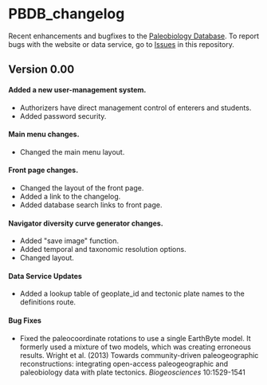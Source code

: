 # PBDB_changelog

Recent enhancements and bugfixes to the [Paleobiology Database](www.paleobiodb.org). To report bugs with the website or data service, go to [Issues](https://github.com/paleobiodb/PBDB_changelog/issues) in this repository.

[//]: # (Don't you want people to file issues in the service-appropriate repository instead? - Andrew)
[//]: # (Also, what about enhancement requests as opposed to bug reporting? - Andrew)

## Version 0.00
#### Added a new user-management system.
+ Authorizers have direct management control of enterers and students.
+ Added password security.

#### Main menu changes.
+ Changed the main menu layout.

#### Front page changes.
+ Changed the layout of the front page.
+ Added a link to the changelog.
+ Added database search links to front page.

#### Navigator diversity curve generator changes.
+ Added "save image" function.
+ Added temporal and taxonomic resolution options.
+ Changed layout.

#### Data Service Updates
+ Added a lookup table of geoplate_id and tectonic plate names to the definitions route.

#### Bug Fixes
+ Fixed the paleocoordinate rotations to use a single EarthByte model. It formerly used a mixture of two models, which was creating erroneous results.
Wright et al. (2013) Towards community-driven paleogeographic reconstructions: integrating open-access paleogeographic and paleobiology data with plate tectonics. *Biogeosciences* 10:1529-1541
